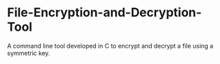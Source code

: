 # File-Encryption-and-Decryption-Tool
A command line tool developed in C to encrypt and decrypt a file using a symmetric key.
